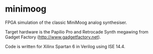 minimoog
========

FPGA simulation of the classic MiniMoog analog synthesiser.

Target hardware is the Papilio Pro and Retrocade Synth megawing
from Gadget Factory (http://www.gadgetfactory.net).

Code is written for Xilinx Spartan 6 in Verilog using ISE 14.4.

